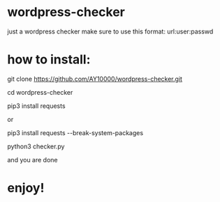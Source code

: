 # wordpress-checker
just a wordpress checker make sure to use this format: url:user:passwd
# how to install:
git clone https://github.com/AY10000/wordpress-checker.git

cd wordpress-checker

pip3 install requests

or

pip3 install requests --break-system-packages

python3 checker.py

and you are done

# enjoy!
